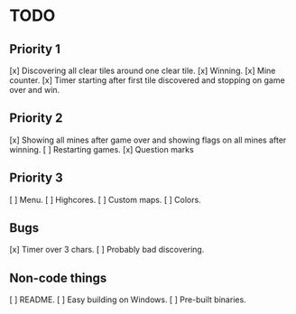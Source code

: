 # TODO

## Priority 1

[x] Discovering all clear tiles around one clear tile.
[x] Winning.
[x] Mine counter.
[x] Timer starting after first tile discovered and stopping on game over and win.

## Priority 2

[x] Showing all mines after game over and showing flags on all mines after winning.
[ ] Restarting games.
[x] Question marks

## Priority 3

[ ] Menu.
[ ] Highcores.
[ ] Custom maps.
[ ] Colors.

## Bugs

[x] Timer over 3 chars.
[ ] Probably bad discovering.

## Non-code things

[ ] README.
[ ] Easy building on Windows.
[ ] Pre-built binaries.
